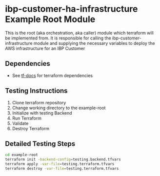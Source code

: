 # ibp-customer-ha-infrastructure Example Root Module

This is the root (aka orchestration, aka caller) module which terraform will be implemented from.  It is responsible for calling the ibp-customer-infrastructure  module and supplying the necessary variables to deploy the AWS infrastructure for an IBP Customer

## Dependencies
* See [tf-docs](./tf-docs.md) for terraform dependencies

## Testing Instructions
1. Clone terraform repository
2. Change working directory to the example-root
3. Initialize with testing Backend
4. Run Terraform
5. Validate
6. Destroy Terraform

## Detailed Testing Steps
```bash
cd example-root
terraform init -backend-config=testing.backend.tfvars
terraform apply -var-file=testing.terraform.tfvars
terraform destroy -var-file=testing.terraform.tfvars
```

